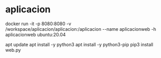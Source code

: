 # aplicacion


docker run -it -p 8080:8080 -v /workspace/aplicacion/aplicacion:/aplicacion --name aplicacionweb -h aplicacionweb ubuntu:20.04

apt update
apt install -y python3
apt install -y python3-pip
pip3 install web.py